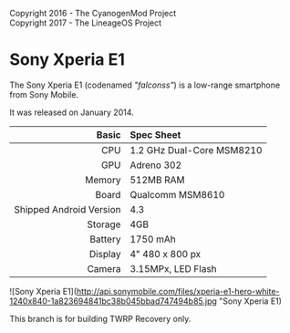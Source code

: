 Copyright 2016 - The CyanogenMod Project  
Copyright 2017 - The LineageOS Project  

Sony Xperia E1
==============

The Sony Xperia E1 (codenamed _"falconss"_) is a low-range smartphone from Sony Mobile.

It was released on January 2014.


Basic   | Spec Sheet
-------:|:-------------------------
CPU     | 1.2 GHz Dual-Core MSM8210
GPU     | Adreno 302
Memory  | 512MB RAM
Board   | Qualcomm MSM8610
Shipped Android Version | 4.3
Storage | 4GB
Battery | 1750 mAh
Display | 4" 480 x 800 px
Camera  | 3.15MPx, LED Flash

![Sony Xperia E1](http://api.sonymobile.com/files/xperia-e1-hero-white-1240x840-1a823694841bc38b045bbad747494b85.jpg "Sony Xperia E1)

This branch is for building TWRP Recovery only.

